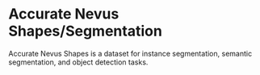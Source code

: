 # Accurate Nevus Shapes/Segmentation

Accurate Nevus Shapes is a dataset for instance segmentation, semantic segmentation, and object detection tasks.